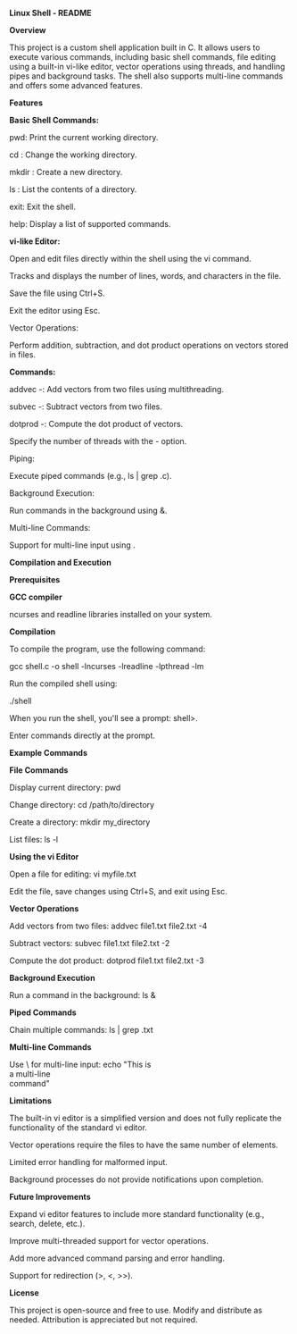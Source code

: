 **Linux Shell - README**

**Overview**

This project is a custom shell application built in C. It allows users to execute various commands, including basic shell commands, file editing using a built-in vi-like editor, vector operations using threads, and handling pipes and background tasks. The shell also supports multi-line commands and offers some advanced features.

****Features****

**Basic Shell Commands:**

pwd: Print the current working directory.

cd <directory>: Change the working directory.

mkdir <directory>: Create a new directory.

ls <options>: List the contents of a directory.

exit: Exit the shell.

help: Display a list of supported commands.

**vi-like Editor:**

Open and edit files directly within the shell using the vi <filename> command.

Tracks and displays the number of lines, words, and characters in the file.

Save the file using Ctrl+S.

Exit the editor using Esc.

Vector Operations:

Perform addition, subtraction, and dot product operations on vectors stored in files.

**Commands:**

addvec <file1> <file2> -<threads>: Add vectors from two files using multithreading.

subvec <file1> <file2> -<threads>: Subtract vectors from two files.

dotprod <file1> <file2> -<threads>: Compute the dot product of vectors.

Specify the number of threads with the -<threads> option.

Piping:

Execute piped commands (e.g., ls | grep .c).

Background Execution:

Run commands in the background using &.

Multi-line Commands:

Support for multi-line input using \.

**Compilation and Execution**

**Prerequisites**

**GCC compiler**

ncurses and readline libraries installed on your system.

**Compilation**

To compile the program, use the following command:

gcc shell.c -o shell -lncurses -lreadline -lpthread -lm

Run the compiled shell using:

./shell

When you run the shell, you'll see a prompt: shell>.

Enter commands directly at the prompt.

**Example Commands**

**File Commands**

Display current directory: pwd

Change directory: cd /path/to/directory

Create a directory: mkdir my_directory

List files: ls -l

**Using the vi Editor**

Open a file for editing: vi myfile.txt

Edit the file, save changes using Ctrl+S, and exit using Esc.

**Vector Operations**

Add vectors from two files: addvec file1.txt file2.txt -4

Subtract vectors: subvec file1.txt file2.txt -2

Compute the dot product: dotprod file1.txt file2.txt -3

**Background Execution**

Run a command in the background: ls &

**Piped Commands**

Chain multiple commands: ls | grep .txt

**Multi-line Commands**

Use \ for multi-line input: echo "This is \
a multi-line \
command"

**Limitations**

The built-in vi editor is a simplified version and does not fully replicate the functionality of the standard vi editor.

Vector operations require the files to have the same number of elements.

Limited error handling for malformed input.

Background processes do not provide notifications upon completion.

**Future Improvements**

Expand vi editor features to include more standard functionality (e.g., search, delete, etc.).

Improve multi-threaded support for vector operations.

Add more advanced command parsing and error handling.

Support for redirection (>, <, >>).

**License**

This project is open-source and free to use. Modify and distribute as needed. Attribution is appreciated but not required.
